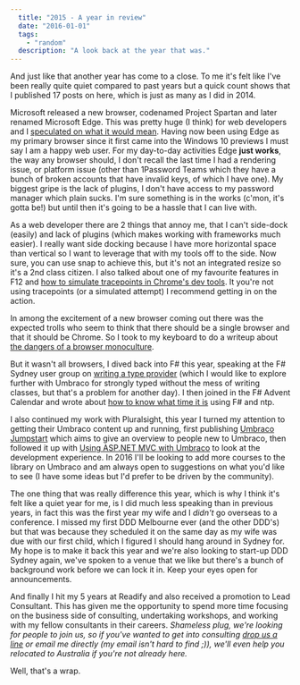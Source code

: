 ```yaml
---
  title: "2015 - A year in review"
  date: "2016-01-01"
  tags: 
    - "random"
  description: "A look back at the year that was."
---
```


And just like that another year has come to a close. To me it's felt like I've been really quite quiet compared to past years but a quick count shows that I published 17 posts on here, which is just as many as I did in 2014.

Microsoft released a new browser, codenamed Project Spartan and later renamed Microsoft Edge. This was pretty huge (I think) for web developers and I [speculated on what it would mean](/posts/2015-01-25-project-spartan-and-internet-explorer.html). Having now been using Edge as my primary browser since it first came into the Windows 10 previews I must say I am a happy web user. For my day-to-day activities Edge **just works**, the way any browser should, I don't recall the last time I had a rendering issue, or platform issue (other than 1Password Teams which they have a bunch of broken accounts that have invalid keys, of which I have one). My biggest gripe is the lack of plugins, I don't have access to my password manager which plain sucks. I'm sure something is in the works (c'mon, it's gotta be!) but until then it's going to be a hassle that I can live with.

As a web developer there are 2 things that annoy me, that I can't side-dock (easily) and lack of plugins (which makes working with frameworks much easier). I really want side docking because I have more horizontal space than vertical so I want to leverage that with my tools off to the side. Now sure, you can use snap to achieve this, but it's not an integrated resize so it's a 2nd class citizen. I also talked about one of my favourite features in F12 and [how to simulate tracepoints in Chrome's dev tools](/posts/2015-08-30-simulating-tracepoints-in-chrome-dev-tools.html). It you're not using tracepoints (or a simulated attempt) I recommend getting in on the action.

In among the excitement of a new browser coming out there was the expected trolls who seem to think that there should be a single browser and that it should be Chrome. So I took to my keyboard to do a writeup about [the dangers of a browser monoculture](/posts/2015-01-26-the-danger-of-the-just-use-webkit-mindset.html).

But it wasn't all browsers, I dived back into F# this year, speaking at the F# Sydney user group on [writing a type provider](/posts/2015-02-06-writing-a-fsharp-type-provider.html) (which I would like to explore further with Umbraco for strongly typed without the mess of writing classes, but that's a problem for another day). I then joined in the F# Advent Calendar and wrote about [how to know what time it is](/posts/2015-12-07-whats-the-time-mr-wolf.html) using F# and ntp.

I also continued my work with Pluralsight, this year I turned my attention to getting their Umbraco content up and running, first publishing [Umbraco Jumpstart](https://www.pluralsight.com/courses/umbraco-jumpstart) which aims to give an overview to people new to Umbraco, then followed it up with [Using ASP.NET MVC with Umbraco](https://www.pluralsight.com/courses/aspdotnet-mvc-umbraco) to look at the development experience. In 2016 I'll be looking to add more courses to the library on Umbraco and am always open to suggestions on what you'd like to see (I have some ideas but I'd prefer to be driven by the community).

The one thing that was really difference this year, which is why I think it's felt like a quiet year for me, is I did much less speaking than in previous years, in fact this was the first year my wife and I _didn't_ go overseas to a conference. I missed my first DDD Melbourne ever (and the other DDD's) but that was because they scheduled it on the same day as my wife was due with our first child, which I figured I should hang around in Sydney for. My hope is to make it back this year and we're also looking to start-up DDD Sydney again, we've spoken to a venue that we like but there's a bunch of background work before we can lock it in. Keep your eyes open for announcements.

And finally I hit my 5 years at Readify and also received a promotion to Lead Consultant. This has given me the opportunity to spend more time focusing on the business side of consulting, undertaking workshops, and working with my fellow consultants in their careers. _Shameless plug, we're looking for people to join us, so if you've wanted to get into consulting [drop us a line](https://www.linkedin.com/jobs2/view/92567592?trk=vsrp_jobs_res_name&trkInfo=VSRPsearchId%3A1114050961451642449981%2CVSRPtargetId%3A92567592%2CVSRPcmpt%3Aprimary) or email me directly (my email isn't hard to find ;)), we'll even help you relocated to Australia if you're not already here._

Well, that's a wrap.
